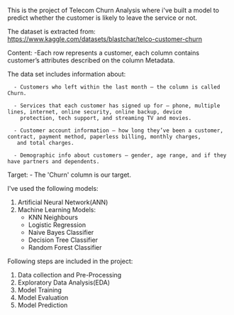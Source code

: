 This is the project of Telecom Churn Analysis where i've built a model to predict 
whether the customer is likely to leave the service or not.

The dataset is extracted from: https://www.kaggle.com/datasets/blastchar/telco-customer-churn

Content:
      -Each row represents a customer, each column contains customer’s attributes described on the column Metadata.

The data set includes information about:

      - Customers who left within the last month – the column is called Churn.
      
      - Services that each customer has signed up for – phone, multiple lines, internet, online security, online backup, device 
        protection, tech support, and streaming TV and movies.
        
      - Customer account information – how long they’ve been a customer, contract, payment method, paperless billing, monthly charges, 
       and total charges.
       
      - Demographic info about customers – gender, age range, and if they have partners and dependents.
      
Target:
      - The 'Churn' column is our target.




I've used the following models:
1. Artificial Neural Network(ANN)
2. Machine Learning Models:
      - KNN Neighbours
      - Logistic Regression
      - Naive Bayes Classifier
      - Decision Tree Classifier
      - Random Forest Classifier

Following steps are included in the project:
1. Data collection and Pre-Processing
2. Exploratory Data Analysis(EDA)
3. Model Training
4. Model Evaluation
5. Model Prediction
